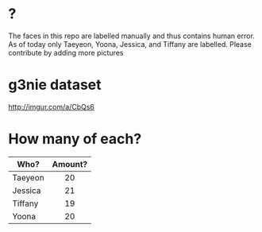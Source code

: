 # ?
The faces in this repo are labelled manually and thus contains human error. As of today only Taeyeon, Yoona, Jessica, and Tiffany are labelled. Please contribute by adding more pictures

# g3nie dataset
http://imgur.com/a/CbQs6

# How many of each?
| Who?  | Amount? |
| ------ |:------:| 
| Taeyeon | 20 | 
| Jessica | 21 | 
| Tiffany | 19 |
| Yoona | 20 |
